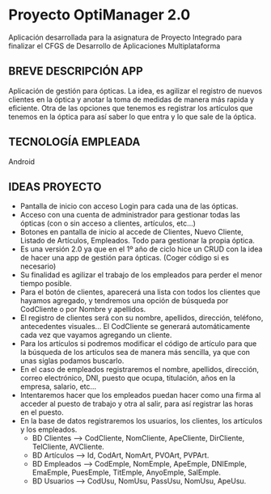 # Proyecto OptiManager 2.0
Aplicación desarrollada para la asignatura de Proyecto Integrado para finalizar el CFGS de Desarrollo de Aplicaciones Multiplataforma

## BREVE DESCRIPCIÓN APP <br>
Aplicación de gestión para ópticas. La idea, es agilizar el registro de nuevos clientes en la óptica y anotar la toma de medidas de manera más rapida y eficiente. Otra de las opciones que tenemos es registrar los artículos que tenemos en la óptica para así saber lo que entra y lo que sale de la óptica.

## TECNOLOGÍA EMPLEADA <br>
Android

## IDEAS PROYECTO
- Pantalla de inicio con acceso Login para cada una de las ópticas.
- Acceso con una cuenta de administrador para gestionar todas las ópticas (con o sin acceso a clientes, artículos, etc...)
- Botones en pantalla de inicio al accede de Clientes, Nuevo Cliente, Listado de Artículos, Empleados. Todo para gestionar la propia óptica.
- Es una versión 2.0 ya que en el 1º año de ciclo hice un CRUD con la idea de hacer una app de gestión para ópticas. (Coger código si es necesario)
- Su finalidad es agilizar el trabajo de los empleados para perder el menor tiempo posible.
- Para el botón de clientes, aparecerá una lista con todos los clientes que hayamos agregado, y tendremos una opción de búsqueda por CodCliente o por Nombre y apellidos.
- El registro de clientes será con su nombre, apellidos, dirección, teléfono, antecedentes visuales... El CodCliente se generará automáticamente cada vez que vayamos agregando un cliente.
- Para los artículos si podremos modificar el código de artículo para que la búsqueda de los artículos sea de manera más sencilla, ya que con unas siglas podamos buscarlo.
- En el caso de empleados registraremos el nombre, apellidos, dirección, correo electrónico, DNI, puesto que ocupa, titulación, años en la empresa, salario, etc...
- Intentaremos hacer que los empleados puedan hacer como una firma al acceder al puesto de trabajo y otra al salir, para así registrar las horas en el puesto.
- En la base de datos registraremos los usuarios, los clientes, los artículos y los empleados.
  - BD Clientes --> CodCliente, NomCliente, ApeCliente, DirCliente, TelCliente, AVCliente.
  - BD Artículos --> Id, CodArt, NomArt, PVOArt, PVPArt.
  - BD Empleados --> CodEmple, NomEmple, ApeEmple, DNIEmple, EmaEmple, PuesEmple, TitEmple, AnyoEmple, SalEmple.
  - BD Usuarios --> CodUsu, NomUsu, PassUsu, NomUsu, ApeUsu.
